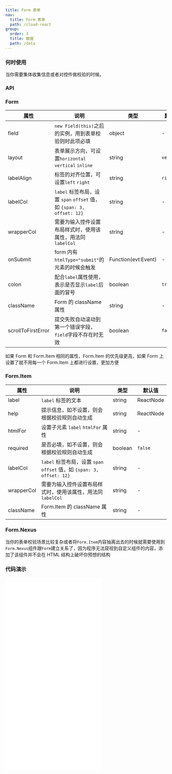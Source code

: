 ```yaml
---
title: Form 表单
nav:
  title: Form 表单
  path: /cloud-react
group:
  order: 3
  title: 数据
  path: /data
---
```


### 何时使用

当你需要集体收集信息或者对控件做校验的时候。

### API

### Form

| 属性       | 说明                                                                  | 类型                | 默认值     |
| ---------- | --------------------------------------------------------------------- | ------------------- | ---------- |
| field      | `new Field(this)`之后的实例，用到表单校验则时此项必填                 | object              | -          |
| layout     | 表单展示方向，可设置`horizontal` `vertical` `inline`                  | string              | `vertical` |
| labelAlign | 标签的对齐位置，可设置`left` `right`                                  | string              | `right`    |
| labelCol   | `label` 标签布局，设置 `span` `offset` 值，如 `{span: 3, offset: 12}` | string              | -          |
| wrapperCol | 需要为输入控件设置布局样式时，使用该属性，用法同 `labelCol`           | string              | -          |
| onSubmit   | form 内有`htmlType="submit"`的元素的时候会触发                        | Function(evt:Event) | -          |
| colon      | 配合`label`属性使用，表示是否显示`label`后面的冒号                    | boolean             | `true`     |
| className  | Form 的 className 属性                                                | string              | -          |
| scrollToFirstError | 提交失败自动滚动到第一个错误字段，`field`字段不存在时无效			| boolean              | `false`     |

如果 Form 和 Form.Item 相同的属性，Form.Item 的优先级更高，如果 Form 上设置了就不用每一个 Form.Item 上都进行设置，更加方便

### Form.Item

| 属性       | 说明                                                                  | 类型    | 默认值    |
| ---------- | --------------------------------------------------------------------- | ------- | --------- |
| label      | `label` 标签的文本                                                    | string  | ReactNode | - |
| help       | 提示信息，如不设置，则会根据校验规则自动生成                          | string  | ReactNode | - |
| htmlFor    | 设置子元素 `label` `htmlFor` 属性                                     | string  | -         |
| required   | 是否必填，如不设置，则会根据校验规则自动生成                          | boolean | `false`   |
| labelCol   | `label` 标签布局，设置 `span` `offset` 值，如 `{span: 3, offset: 12}` | string  | -         |
| wrapperCol | 需要为输入控件设置布局样式时，使用该属性，用法同 `labelCol`           | string  | -         |
| className  | Form.Item 的 className 属性                                           | string  | -         |

### Form.Nexus

当你的表单校验场景比较复杂或者将`Form.Item`内容抽离出去的时候就需要使用到`Form.Nexus`组件跟`Form`建立关系了，因为程序无法窥视到自定义组件的内容，添加了该组件并不会在 HTML 结构上破坏你预想的结构

<!-- ```jsx
import { Form, Field, Input } from 'cloud-react';

// 简单场景
function FormA() {
	const field = Field.useField();

	return (
		<Form field={field}>
			<Form.Item>
				<Input
					{...field.init('name', {
						rules: [{ required: true, message: '用户名必须填写' }]
					})}
				/>
			</Form.Item>
		</Form>
	);
}
// 复杂场景，需要使用Nexus组件
function FormB() {
	const field = Field.useField();

	return (
		<>
			<Form field={field}>
				<Form.Item>
					<UseNexus field={field} />
				</Form.Item>
			</Form>
		</>
		
	);
}

function UseNexus() {
	return (
		<Form.Nexus>
			<Input
				{...field.init('firstName', {
					rules: [{ required: true, message: '名字必须填写' }]
				})}
			/>

			<Input
				{...field.init('lastName', {
					rules: [{ required: true, message: '姓氏必须填写' }]
				})}
			/>
		</Form.Nexus>
	);
}
``` -->

 ### 代码演示 

<embed src="@components/form/demos/basic-forms.md" /> 

<embed src="@components/form/demos/basic-usage.md" /> 

<embed src="@components/form/demos/horizontal.md" /> 

<embed src="@components/form/demos/inline.md" /> 
